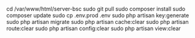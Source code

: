 
cd /var/www/html/server-bsc
sudo git pull
sudo composer install
sudo composer update
sudo cp .env.prod .env
sudo php artisan key:generate
sudo php artisan migrate
sudo php artisan cache:clear
sudo php artisan route:clear
sudo php artisan config:clear
sudo php artisan view:clear
